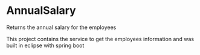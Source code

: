 # AnnualSalary
Returns the annual salary for the employees

This project contains the service to get the employees information and was built in eclipse with spring boot

